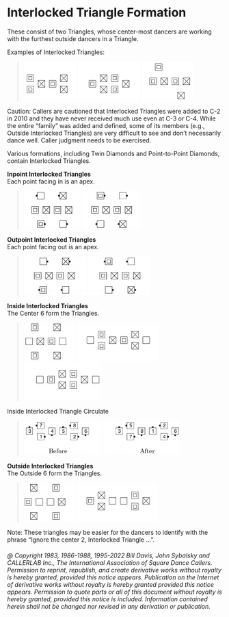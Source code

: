 
# Interlocked Triangle Formation

These consist of two Triangles, whose center-most dancers are working with the furthest outside dancers in
a Triangle.

Examples of Interlocked Triangles:

> 
> ![alt](interlocked_triangle_1a.png)
> ![alt](interlocked_triangle_1b.png)
> ![alt](interlocked_triangle_1c.png)
> 

Caution: Callers are cautioned that Interlocked Triangles were added to C-2 in 2010 and they have never
received much use even at C-3 or C-4. While the entire “family” was added and defined, some of its members
(e.g., Outside Interlocked Triangles) are very difficult to see and don’t necessarily dance well. Caller
judgment needs to be exercised.

Various formations, including Twin Diamonds and Point-to-Point Diamonds, contain Interlocked
Triangles.

**Inpoint Interlocked Triangles**  
Each point facing in is an apex.

>
> ![alt](interlocked_triangle_6a.png)
> ![alt](interlocked_triangle_6b.png)
>

**Outpoint Interlocked Triangles**  
Each point facing out is an apex.

>
> ![alt](interlocked_triangle_7a.png)
> ![alt](interlocked_triangle_7b.png)
>

**Inside Interlocked Triangles**  
The Center 6 form the Triangles.

> 
> ![alt](interlocked_triangle_2a.png)
> ![alt](interlocked_triangle_2b.png)
> ![alt](interlocked_triangle_2c.png)
> 

Inside Interlocked Triangle Circulate

> 
> ![alt](interlocked_triangle_3a.png)
> ![alt](interlocked_triangle_3b.png)
> 

**Outside Interlocked Triangles**  
The Outside 6 form the Triangles.

> 
> ![alt](interlocked_triangle_5a.png)
> ![alt](interlocked_triangle_5b.png)
> 

Note: These triangles may be easier for the dancers to identify with the phrase “Ignore the center 2,
Interlocked Triangle …”.

###### @ Copyright 1983, 1986-1988, 1995-2022 Bill Davis, John Sybalsky and CALLERLAB Inc., The International Association of Square Dance Callers. Permission to reprint, republish, and create derivative works without royalty is hereby granted, provided this notice appears. Publication on the Internet of derivative works without royalty is hereby granted provided this notice appears. Permission to quote parts or all of this document without royalty is hereby granted, provided this notice is included. Information contained herein shall not be changed nor revised in any derivation or publication.
